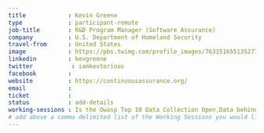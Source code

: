 ```yaml
---
title            : Kevin Greene
type             : participant-remote
job-title        : R&D Program Manager (Software Assurance)
company          : U.S. Department of Homeland Security
travel-from      : United States
image            : https://pbs.twimg.com/profile_images/763151655135277056/PYPqyooG_400x400.jpg
linkedin         : kevgreene
twitter           : iamkevtorious
facebook         :
website          : https://continuousassurance.org/
email            :
ticket           :
status           : add-details
working-sessions : Is the Owasp Top 10 Data Collection Open,Data behind Owasp Top 10 2017,Top 10 Selection Criteria,Threat Modeling Tools,Implications of Owasp Top 10 2017,What Should be Added to the Top 10,SAMM Metrics for Enterprise,Draft SAMM2 - the "DevOps release",Review and improve the 12 SAMM practices
# add above a comma delimited list of the Working Sessions you would like to attend (use the session's title)
---
```


<!-- put more details about participant here -->
